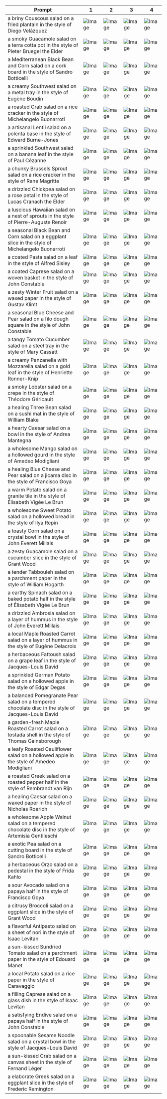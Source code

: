 | Prompt | 1 | 2 | 3 | 4 |
|-|-|-|-|-|
| a briny Couscous salad on a fried plantain in the style of Diego Velázquez | ![Image](https://salad-benchmark-public-assets.s3.us-east-2.amazonaws.com/sdxl/0e06b036-b64c-4f57-9355-bae210b00c14-0.jpg) | ![Image](https://salad-benchmark-public-assets.s3.us-east-2.amazonaws.com/sdxl/0e06b036-b64c-4f57-9355-bae210b00c14-1.jpg) | ![Image](https://salad-benchmark-public-assets.s3.us-east-2.amazonaws.com/sdxl/0e06b036-b64c-4f57-9355-bae210b00c14-2.jpg) | ![Image](https://salad-benchmark-public-assets.s3.us-east-2.amazonaws.com/sdxl/0e06b036-b64c-4f57-9355-bae210b00c14-3.jpg) |
| a smoky Guacamole salad on a terra cotta pot in the style of Pieter Bruegel the Elder | ![Image](https://salad-benchmark-public-assets.s3.us-east-2.amazonaws.com/sdxl/d73a6f52-992f-4dcc-af23-09a91f43c8c6-0.jpg) | ![Image](https://salad-benchmark-public-assets.s3.us-east-2.amazonaws.com/sdxl/d73a6f52-992f-4dcc-af23-09a91f43c8c6-1.jpg) | ![Image](https://salad-benchmark-public-assets.s3.us-east-2.amazonaws.com/sdxl/d73a6f52-992f-4dcc-af23-09a91f43c8c6-2.jpg) | ![Image](https://salad-benchmark-public-assets.s3.us-east-2.amazonaws.com/sdxl/d73a6f52-992f-4dcc-af23-09a91f43c8c6-3.jpg) |
| a Mediterranean Black Bean and Corn salad on a cork board in the style of Sandro Botticelli | ![Image](https://salad-benchmark-public-assets.s3.us-east-2.amazonaws.com/sdxl/df7a5ceb-66a6-4de1-93ed-3abf487cf2af-0.jpg) | ![Image](https://salad-benchmark-public-assets.s3.us-east-2.amazonaws.com/sdxl/df7a5ceb-66a6-4de1-93ed-3abf487cf2af-1.jpg) | ![Image](https://salad-benchmark-public-assets.s3.us-east-2.amazonaws.com/sdxl/df7a5ceb-66a6-4de1-93ed-3abf487cf2af-2.jpg) | ![Image](https://salad-benchmark-public-assets.s3.us-east-2.amazonaws.com/sdxl/df7a5ceb-66a6-4de1-93ed-3abf487cf2af-3.jpg) |
| a creamy Southwest salad on a metal tray in the style of Eugène Boudin | ![Image](https://salad-benchmark-public-assets.s3.us-east-2.amazonaws.com/sdxl/3cecb086-6973-4614-8dfb-463580f83671-0.jpg) | ![Image](https://salad-benchmark-public-assets.s3.us-east-2.amazonaws.com/sdxl/3cecb086-6973-4614-8dfb-463580f83671-1.jpg) | ![Image](https://salad-benchmark-public-assets.s3.us-east-2.amazonaws.com/sdxl/3cecb086-6973-4614-8dfb-463580f83671-2.jpg) | ![Image](https://salad-benchmark-public-assets.s3.us-east-2.amazonaws.com/sdxl/3cecb086-6973-4614-8dfb-463580f83671-3.jpg) |
| a roasted Crab salad on a rice cracker in the style of Michelangelo Buonarroti | ![Image](https://salad-benchmark-public-assets.s3.us-east-2.amazonaws.com/sdxl/5ba165e5-44a8-41d6-8453-2b2a17e55013-0.jpg) | ![Image](https://salad-benchmark-public-assets.s3.us-east-2.amazonaws.com/sdxl/5ba165e5-44a8-41d6-8453-2b2a17e55013-1.jpg) | ![Image](https://salad-benchmark-public-assets.s3.us-east-2.amazonaws.com/sdxl/5ba165e5-44a8-41d6-8453-2b2a17e55013-2.jpg) | ![Image](https://salad-benchmark-public-assets.s3.us-east-2.amazonaws.com/sdxl/5ba165e5-44a8-41d6-8453-2b2a17e55013-3.jpg) |
| a artisanal Lentil salad on a polenta base in the style of Edward Burne-Jones | ![Image](https://salad-benchmark-public-assets.s3.us-east-2.amazonaws.com/sdxl/0532c8ef-e98e-403b-b584-9c5356b06b76-0.jpg) | ![Image](https://salad-benchmark-public-assets.s3.us-east-2.amazonaws.com/sdxl/0532c8ef-e98e-403b-b584-9c5356b06b76-1.jpg) | ![Image](https://salad-benchmark-public-assets.s3.us-east-2.amazonaws.com/sdxl/0532c8ef-e98e-403b-b584-9c5356b06b76-2.jpg) | ![Image](https://salad-benchmark-public-assets.s3.us-east-2.amazonaws.com/sdxl/0532c8ef-e98e-403b-b584-9c5356b06b76-3.jpg) |
| a sprinkled Southwest salad on a banana leaf in the style of Paul Cézanne | ![Image](https://salad-benchmark-public-assets.s3.us-east-2.amazonaws.com/sdxl/ada62165-5f1e-489b-ad78-5cf9a3f3ee9d-0.jpg) | ![Image](https://salad-benchmark-public-assets.s3.us-east-2.amazonaws.com/sdxl/ada62165-5f1e-489b-ad78-5cf9a3f3ee9d-1.jpg) | ![Image](https://salad-benchmark-public-assets.s3.us-east-2.amazonaws.com/sdxl/ada62165-5f1e-489b-ad78-5cf9a3f3ee9d-2.jpg) | ![Image](https://salad-benchmark-public-assets.s3.us-east-2.amazonaws.com/sdxl/ada62165-5f1e-489b-ad78-5cf9a3f3ee9d-3.jpg) |
| a chunky Brussels Sprout salad on a rice cracker in the style of Rene Magritte | ![Image](https://salad-benchmark-public-assets.s3.us-east-2.amazonaws.com/sdxl/fbc908e3-b989-4752-b602-3ee299b3a5e6-0.jpg) | ![Image](https://salad-benchmark-public-assets.s3.us-east-2.amazonaws.com/sdxl/fbc908e3-b989-4752-b602-3ee299b3a5e6-1.jpg) | ![Image](https://salad-benchmark-public-assets.s3.us-east-2.amazonaws.com/sdxl/fbc908e3-b989-4752-b602-3ee299b3a5e6-2.jpg) | ![Image](https://salad-benchmark-public-assets.s3.us-east-2.amazonaws.com/sdxl/fbc908e3-b989-4752-b602-3ee299b3a5e6-3.jpg) |
| a drizzled Chickpea salad on a rose petal in the style of Lucas Cranach the Elder | ![Image](https://salad-benchmark-public-assets.s3.us-east-2.amazonaws.com/sdxl/d0164257-2935-4fb5-b417-55e3fcb43716-0.jpg) | ![Image](https://salad-benchmark-public-assets.s3.us-east-2.amazonaws.com/sdxl/d0164257-2935-4fb5-b417-55e3fcb43716-1.jpg) | ![Image](https://salad-benchmark-public-assets.s3.us-east-2.amazonaws.com/sdxl/d0164257-2935-4fb5-b417-55e3fcb43716-2.jpg) | ![Image](https://salad-benchmark-public-assets.s3.us-east-2.amazonaws.com/sdxl/d0164257-2935-4fb5-b417-55e3fcb43716-3.jpg) |
| a luscious Hawaiian salad on a nest of sprouts in the style of Pierre-Auguste Renoir | ![Image](https://salad-benchmark-public-assets.s3.us-east-2.amazonaws.com/sdxl/912abf9e-d988-40ce-95ec-358ecefeefc8-0.jpg) | ![Image](https://salad-benchmark-public-assets.s3.us-east-2.amazonaws.com/sdxl/912abf9e-d988-40ce-95ec-358ecefeefc8-1.jpg) | ![Image](https://salad-benchmark-public-assets.s3.us-east-2.amazonaws.com/sdxl/912abf9e-d988-40ce-95ec-358ecefeefc8-2.jpg) | ![Image](https://salad-benchmark-public-assets.s3.us-east-2.amazonaws.com/sdxl/912abf9e-d988-40ce-95ec-358ecefeefc8-3.jpg) |
| a seasonal Black Bean and Corn salad on a eggplant slice in the style of Michelangelo Buonarroti | ![Image](https://salad-benchmark-public-assets.s3.us-east-2.amazonaws.com/sdxl/560719de-d06a-4ecf-ab11-4f063a5d3e77-0.jpg) | ![Image](https://salad-benchmark-public-assets.s3.us-east-2.amazonaws.com/sdxl/560719de-d06a-4ecf-ab11-4f063a5d3e77-1.jpg) | ![Image](https://salad-benchmark-public-assets.s3.us-east-2.amazonaws.com/sdxl/560719de-d06a-4ecf-ab11-4f063a5d3e77-2.jpg) | ![Image](https://salad-benchmark-public-assets.s3.us-east-2.amazonaws.com/sdxl/560719de-d06a-4ecf-ab11-4f063a5d3e77-3.jpg) |
| a coated Pasta salad on a leaf in the style of Alfred Sisley | ![Image](https://salad-benchmark-public-assets.s3.us-east-2.amazonaws.com/sdxl/d68121db-a15a-4ce4-98fd-8f8ddd334d32-0.jpg) | ![Image](https://salad-benchmark-public-assets.s3.us-east-2.amazonaws.com/sdxl/d68121db-a15a-4ce4-98fd-8f8ddd334d32-1.jpg) | ![Image](https://salad-benchmark-public-assets.s3.us-east-2.amazonaws.com/sdxl/d68121db-a15a-4ce4-98fd-8f8ddd334d32-2.jpg) | ![Image](https://salad-benchmark-public-assets.s3.us-east-2.amazonaws.com/sdxl/d68121db-a15a-4ce4-98fd-8f8ddd334d32-3.jpg) |
| a coated Caprese salad on a woven basket in the style of John Constable | ![Image](https://salad-benchmark-public-assets.s3.us-east-2.amazonaws.com/sdxl/8a6a4485-e64e-4691-8a61-35e8adb9048c-0.jpg) | ![Image](https://salad-benchmark-public-assets.s3.us-east-2.amazonaws.com/sdxl/8a6a4485-e64e-4691-8a61-35e8adb9048c-1.jpg) | ![Image](https://salad-benchmark-public-assets.s3.us-east-2.amazonaws.com/sdxl/8a6a4485-e64e-4691-8a61-35e8adb9048c-2.jpg) | ![Image](https://salad-benchmark-public-assets.s3.us-east-2.amazonaws.com/sdxl/8a6a4485-e64e-4691-8a61-35e8adb9048c-3.jpg) |
| a zesty Winter Fruit salad on a waxed paper in the style of Gustav Klimt | ![Image](https://salad-benchmark-public-assets.s3.us-east-2.amazonaws.com/sdxl/c5192f4f-b9e3-4c46-8fff-5be5ad493bb0-0.jpg) | ![Image](https://salad-benchmark-public-assets.s3.us-east-2.amazonaws.com/sdxl/c5192f4f-b9e3-4c46-8fff-5be5ad493bb0-1.jpg) | ![Image](https://salad-benchmark-public-assets.s3.us-east-2.amazonaws.com/sdxl/c5192f4f-b9e3-4c46-8fff-5be5ad493bb0-2.jpg) | ![Image](https://salad-benchmark-public-assets.s3.us-east-2.amazonaws.com/sdxl/c5192f4f-b9e3-4c46-8fff-5be5ad493bb0-3.jpg) |
| a seasonal Blue Cheese and Pear salad on a filo dough square in the style of John Constable | ![Image](https://salad-benchmark-public-assets.s3.us-east-2.amazonaws.com/sdxl/77a446b1-db6c-4513-a958-20f972dd5701-0.jpg) | ![Image](https://salad-benchmark-public-assets.s3.us-east-2.amazonaws.com/sdxl/77a446b1-db6c-4513-a958-20f972dd5701-1.jpg) | ![Image](https://salad-benchmark-public-assets.s3.us-east-2.amazonaws.com/sdxl/77a446b1-db6c-4513-a958-20f972dd5701-2.jpg) | ![Image](https://salad-benchmark-public-assets.s3.us-east-2.amazonaws.com/sdxl/77a446b1-db6c-4513-a958-20f972dd5701-3.jpg) |
| a tangy Tomato Cucumber salad on a steel tray in the style of Mary Cassatt | ![Image](https://salad-benchmark-public-assets.s3.us-east-2.amazonaws.com/sdxl/6cedfb63-5661-4844-90c0-f66c5273fe40-0.jpg) | ![Image](https://salad-benchmark-public-assets.s3.us-east-2.amazonaws.com/sdxl/6cedfb63-5661-4844-90c0-f66c5273fe40-1.jpg) | ![Image](https://salad-benchmark-public-assets.s3.us-east-2.amazonaws.com/sdxl/6cedfb63-5661-4844-90c0-f66c5273fe40-2.jpg) | ![Image](https://salad-benchmark-public-assets.s3.us-east-2.amazonaws.com/sdxl/6cedfb63-5661-4844-90c0-f66c5273fe40-3.jpg) |
| a creamy Panzanella with Mozzarella salad on a gold leaf in the style of Henriette Ronner-Knip | ![Image](https://salad-benchmark-public-assets.s3.us-east-2.amazonaws.com/sdxl/57ffe5c7-241d-41f2-8405-7e6844932c7b-0.jpg) | ![Image](https://salad-benchmark-public-assets.s3.us-east-2.amazonaws.com/sdxl/57ffe5c7-241d-41f2-8405-7e6844932c7b-1.jpg) | ![Image](https://salad-benchmark-public-assets.s3.us-east-2.amazonaws.com/sdxl/57ffe5c7-241d-41f2-8405-7e6844932c7b-2.jpg) | ![Image](https://salad-benchmark-public-assets.s3.us-east-2.amazonaws.com/sdxl/57ffe5c7-241d-41f2-8405-7e6844932c7b-3.jpg) |
| a smoky Lobster salad on a crepe in the style of Théodore Géricault | ![Image](https://salad-benchmark-public-assets.s3.us-east-2.amazonaws.com/sdxl/3426f8d1-5951-42d5-bc70-f664132fdfd9-0.jpg) | ![Image](https://salad-benchmark-public-assets.s3.us-east-2.amazonaws.com/sdxl/3426f8d1-5951-42d5-bc70-f664132fdfd9-1.jpg) | ![Image](https://salad-benchmark-public-assets.s3.us-east-2.amazonaws.com/sdxl/3426f8d1-5951-42d5-bc70-f664132fdfd9-2.jpg) | ![Image](https://salad-benchmark-public-assets.s3.us-east-2.amazonaws.com/sdxl/3426f8d1-5951-42d5-bc70-f664132fdfd9-3.jpg) |
| a healing Three Bean salad on a sushi mat in the style of William Blake | ![Image](https://salad-benchmark-public-assets.s3.us-east-2.amazonaws.com/sdxl/2f01fe19-7ed4-4668-bb52-cb4cfd66de93-0.jpg) | ![Image](https://salad-benchmark-public-assets.s3.us-east-2.amazonaws.com/sdxl/2f01fe19-7ed4-4668-bb52-cb4cfd66de93-1.jpg) | ![Image](https://salad-benchmark-public-assets.s3.us-east-2.amazonaws.com/sdxl/2f01fe19-7ed4-4668-bb52-cb4cfd66de93-2.jpg) | ![Image](https://salad-benchmark-public-assets.s3.us-east-2.amazonaws.com/sdxl/2f01fe19-7ed4-4668-bb52-cb4cfd66de93-3.jpg) |
| a hearty Caesar salad on a bowl in the style of Andrea Mantegna | ![Image](https://salad-benchmark-public-assets.s3.us-east-2.amazonaws.com/sdxl/e61dc159-18e7-4848-bd11-9bf983a87b38-0.jpg) | ![Image](https://salad-benchmark-public-assets.s3.us-east-2.amazonaws.com/sdxl/e61dc159-18e7-4848-bd11-9bf983a87b38-1.jpg) | ![Image](https://salad-benchmark-public-assets.s3.us-east-2.amazonaws.com/sdxl/e61dc159-18e7-4848-bd11-9bf983a87b38-2.jpg) | ![Image](https://salad-benchmark-public-assets.s3.us-east-2.amazonaws.com/sdxl/e61dc159-18e7-4848-bd11-9bf983a87b38-3.jpg) |
| a wholesome Mango salad on a hollowed gourd in the style of Amedeo Modigliani | ![Image](https://salad-benchmark-public-assets.s3.us-east-2.amazonaws.com/sdxl/83253775-0ab9-4147-9eec-e32af6fc2e87-0.jpg) | ![Image](https://salad-benchmark-public-assets.s3.us-east-2.amazonaws.com/sdxl/83253775-0ab9-4147-9eec-e32af6fc2e87-1.jpg) | ![Image](https://salad-benchmark-public-assets.s3.us-east-2.amazonaws.com/sdxl/83253775-0ab9-4147-9eec-e32af6fc2e87-2.jpg) | ![Image](https://salad-benchmark-public-assets.s3.us-east-2.amazonaws.com/sdxl/83253775-0ab9-4147-9eec-e32af6fc2e87-3.jpg) |
| a healing Blue Cheese and Pear salad on a jicama disc in the style of Francisco Goya | ![Image](https://salad-benchmark-public-assets.s3.us-east-2.amazonaws.com/sdxl/bb0ee085-bd66-4920-9146-1fa1e7c6e537-0.jpg) | ![Image](https://salad-benchmark-public-assets.s3.us-east-2.amazonaws.com/sdxl/bb0ee085-bd66-4920-9146-1fa1e7c6e537-1.jpg) | ![Image](https://salad-benchmark-public-assets.s3.us-east-2.amazonaws.com/sdxl/bb0ee085-bd66-4920-9146-1fa1e7c6e537-2.jpg) | ![Image](https://salad-benchmark-public-assets.s3.us-east-2.amazonaws.com/sdxl/bb0ee085-bd66-4920-9146-1fa1e7c6e537-3.jpg) |
| a warm Potato salad on a granite tile in the style of Élisabeth Vigée Le Brun | ![Image](https://salad-benchmark-public-assets.s3.us-east-2.amazonaws.com/sdxl/8880ef02-b91f-49bf-9ebc-7639e833e38b-0.jpg) | ![Image](https://salad-benchmark-public-assets.s3.us-east-2.amazonaws.com/sdxl/8880ef02-b91f-49bf-9ebc-7639e833e38b-1.jpg) | ![Image](https://salad-benchmark-public-assets.s3.us-east-2.amazonaws.com/sdxl/8880ef02-b91f-49bf-9ebc-7639e833e38b-2.jpg) | ![Image](https://salad-benchmark-public-assets.s3.us-east-2.amazonaws.com/sdxl/8880ef02-b91f-49bf-9ebc-7639e833e38b-3.jpg) |
| a wholesome Sweet Potato salad on a hollowed bread in the style of Ilya Repin | ![Image](https://salad-benchmark-public-assets.s3.us-east-2.amazonaws.com/sdxl/695a830a-5c51-4eff-afd2-2ead6bd9d591-0.jpg) | ![Image](https://salad-benchmark-public-assets.s3.us-east-2.amazonaws.com/sdxl/695a830a-5c51-4eff-afd2-2ead6bd9d591-1.jpg) | ![Image](https://salad-benchmark-public-assets.s3.us-east-2.amazonaws.com/sdxl/695a830a-5c51-4eff-afd2-2ead6bd9d591-2.jpg) | ![Image](https://salad-benchmark-public-assets.s3.us-east-2.amazonaws.com/sdxl/695a830a-5c51-4eff-afd2-2ead6bd9d591-3.jpg) |
| a toasty Corn salad on a crystal bowl in the style of John Everett Millais | ![Image](https://salad-benchmark-public-assets.s3.us-east-2.amazonaws.com/sdxl/4fb21b1a-07cb-49df-b544-002fc52cb20c-0.jpg) | ![Image](https://salad-benchmark-public-assets.s3.us-east-2.amazonaws.com/sdxl/4fb21b1a-07cb-49df-b544-002fc52cb20c-1.jpg) | ![Image](https://salad-benchmark-public-assets.s3.us-east-2.amazonaws.com/sdxl/4fb21b1a-07cb-49df-b544-002fc52cb20c-2.jpg) | ![Image](https://salad-benchmark-public-assets.s3.us-east-2.amazonaws.com/sdxl/4fb21b1a-07cb-49df-b544-002fc52cb20c-3.jpg) |
| a zesty Guacamole salad on a cucumber slice in the style of Grant Wood | ![Image](https://salad-benchmark-public-assets.s3.us-east-2.amazonaws.com/sdxl/e4587b25-5a53-4da2-874f-a58bffcd7ec9-0.jpg) | ![Image](https://salad-benchmark-public-assets.s3.us-east-2.amazonaws.com/sdxl/e4587b25-5a53-4da2-874f-a58bffcd7ec9-1.jpg) | ![Image](https://salad-benchmark-public-assets.s3.us-east-2.amazonaws.com/sdxl/e4587b25-5a53-4da2-874f-a58bffcd7ec9-2.jpg) | ![Image](https://salad-benchmark-public-assets.s3.us-east-2.amazonaws.com/sdxl/e4587b25-5a53-4da2-874f-a58bffcd7ec9-3.jpg) |
| a tender Tabbouleh salad on a parchment paper in the style of William Hogarth | ![Image](https://salad-benchmark-public-assets.s3.us-east-2.amazonaws.com/sdxl/c7500fc0-ef56-425e-a0af-ae4c39ff2687-0.jpg) | ![Image](https://salad-benchmark-public-assets.s3.us-east-2.amazonaws.com/sdxl/c7500fc0-ef56-425e-a0af-ae4c39ff2687-1.jpg) | ![Image](https://salad-benchmark-public-assets.s3.us-east-2.amazonaws.com/sdxl/c7500fc0-ef56-425e-a0af-ae4c39ff2687-2.jpg) | ![Image](https://salad-benchmark-public-assets.s3.us-east-2.amazonaws.com/sdxl/c7500fc0-ef56-425e-a0af-ae4c39ff2687-3.jpg) |
| a earthy Spinach salad on a baked potato half in the style of Élisabeth Vigée Le Brun | ![Image](https://salad-benchmark-public-assets.s3.us-east-2.amazonaws.com/sdxl/fa196dd2-68bb-4454-b905-7eecb6d4cfbd-0.jpg) | ![Image](https://salad-benchmark-public-assets.s3.us-east-2.amazonaws.com/sdxl/fa196dd2-68bb-4454-b905-7eecb6d4cfbd-1.jpg) | ![Image](https://salad-benchmark-public-assets.s3.us-east-2.amazonaws.com/sdxl/fa196dd2-68bb-4454-b905-7eecb6d4cfbd-2.jpg) | ![Image](https://salad-benchmark-public-assets.s3.us-east-2.amazonaws.com/sdxl/fa196dd2-68bb-4454-b905-7eecb6d4cfbd-3.jpg) |
| a drizzled Ambrosia salad on a layer of hummus in the style of John Everett Millais | ![Image](https://salad-benchmark-public-assets.s3.us-east-2.amazonaws.com/sdxl/2bbed7f1-d914-4232-b4c3-42b78c6835a2-0.jpg) | ![Image](https://salad-benchmark-public-assets.s3.us-east-2.amazonaws.com/sdxl/2bbed7f1-d914-4232-b4c3-42b78c6835a2-1.jpg) | ![Image](https://salad-benchmark-public-assets.s3.us-east-2.amazonaws.com/sdxl/2bbed7f1-d914-4232-b4c3-42b78c6835a2-2.jpg) | ![Image](https://salad-benchmark-public-assets.s3.us-east-2.amazonaws.com/sdxl/2bbed7f1-d914-4232-b4c3-42b78c6835a2-3.jpg) |
| a local Maple Roasted Carrot salad on a layer of hummus in the style of Eugène Delacroix | ![Image](https://salad-benchmark-public-assets.s3.us-east-2.amazonaws.com/sdxl/8142231a-0a2e-4921-82eb-3fd1f419b362-0.jpg) | ![Image](https://salad-benchmark-public-assets.s3.us-east-2.amazonaws.com/sdxl/8142231a-0a2e-4921-82eb-3fd1f419b362-1.jpg) | ![Image](https://salad-benchmark-public-assets.s3.us-east-2.amazonaws.com/sdxl/8142231a-0a2e-4921-82eb-3fd1f419b362-2.jpg) | ![Image](https://salad-benchmark-public-assets.s3.us-east-2.amazonaws.com/sdxl/8142231a-0a2e-4921-82eb-3fd1f419b362-3.jpg) |
| a herbaceous Fattoush salad on a grape leaf in the style of Jacques-Louis David | ![Image](https://salad-benchmark-public-assets.s3.us-east-2.amazonaws.com/sdxl/5d8964f8-57b1-4682-8733-8ac9965ec43c-0.jpg) | ![Image](https://salad-benchmark-public-assets.s3.us-east-2.amazonaws.com/sdxl/5d8964f8-57b1-4682-8733-8ac9965ec43c-1.jpg) | ![Image](https://salad-benchmark-public-assets.s3.us-east-2.amazonaws.com/sdxl/5d8964f8-57b1-4682-8733-8ac9965ec43c-2.jpg) | ![Image](https://salad-benchmark-public-assets.s3.us-east-2.amazonaws.com/sdxl/5d8964f8-57b1-4682-8733-8ac9965ec43c-3.jpg) |
| a sprinkled German Potato salad on a hollowed apple in the style of Edgar Degas | ![Image](https://salad-benchmark-public-assets.s3.us-east-2.amazonaws.com/sdxl/a9da235f-ca39-45fa-bcd8-ad40a21977f3-0.jpg) | ![Image](https://salad-benchmark-public-assets.s3.us-east-2.amazonaws.com/sdxl/a9da235f-ca39-45fa-bcd8-ad40a21977f3-1.jpg) | ![Image](https://salad-benchmark-public-assets.s3.us-east-2.amazonaws.com/sdxl/a9da235f-ca39-45fa-bcd8-ad40a21977f3-2.jpg) | ![Image](https://salad-benchmark-public-assets.s3.us-east-2.amazonaws.com/sdxl/a9da235f-ca39-45fa-bcd8-ad40a21977f3-3.jpg) |
| a balanced Pomegranate Pear salad on a tempered chocolate disc in the style of Jacques-Louis David | ![Image](https://salad-benchmark-public-assets.s3.us-east-2.amazonaws.com/sdxl/1b66e077-c44b-44ae-867e-a2e331733ed0-0.jpg) | ![Image](https://salad-benchmark-public-assets.s3.us-east-2.amazonaws.com/sdxl/1b66e077-c44b-44ae-867e-a2e331733ed0-1.jpg) | ![Image](https://salad-benchmark-public-assets.s3.us-east-2.amazonaws.com/sdxl/1b66e077-c44b-44ae-867e-a2e331733ed0-2.jpg) | ![Image](https://salad-benchmark-public-assets.s3.us-east-2.amazonaws.com/sdxl/1b66e077-c44b-44ae-867e-a2e331733ed0-3.jpg) |
| a garden-fresh Maple Roasted Carrot salad on a tostada shell in the style of Thomas Gainsborough | ![Image](https://salad-benchmark-public-assets.s3.us-east-2.amazonaws.com/sdxl/152a1a11-a8d2-4893-9d94-13c2f010dfa0-0.jpg) | ![Image](https://salad-benchmark-public-assets.s3.us-east-2.amazonaws.com/sdxl/152a1a11-a8d2-4893-9d94-13c2f010dfa0-1.jpg) | ![Image](https://salad-benchmark-public-assets.s3.us-east-2.amazonaws.com/sdxl/152a1a11-a8d2-4893-9d94-13c2f010dfa0-2.jpg) | ![Image](https://salad-benchmark-public-assets.s3.us-east-2.amazonaws.com/sdxl/152a1a11-a8d2-4893-9d94-13c2f010dfa0-3.jpg) |
| a leafy Roasted Cauliflower salad on a hollowed apple in the style of Amedeo Modigliani | ![Image](https://salad-benchmark-public-assets.s3.us-east-2.amazonaws.com/sdxl/ffd9be39-a27d-48ee-addd-0a02978d4565-0.jpg) | ![Image](https://salad-benchmark-public-assets.s3.us-east-2.amazonaws.com/sdxl/ffd9be39-a27d-48ee-addd-0a02978d4565-1.jpg) | ![Image](https://salad-benchmark-public-assets.s3.us-east-2.amazonaws.com/sdxl/ffd9be39-a27d-48ee-addd-0a02978d4565-2.jpg) | ![Image](https://salad-benchmark-public-assets.s3.us-east-2.amazonaws.com/sdxl/ffd9be39-a27d-48ee-addd-0a02978d4565-3.jpg) |
| a roasted Greek salad on a roasted pepper half in the style of Rembrandt van Rijn | ![Image](https://salad-benchmark-public-assets.s3.us-east-2.amazonaws.com/sdxl/8740781e-3656-4061-a779-d25f38717a3c-0.jpg) | ![Image](https://salad-benchmark-public-assets.s3.us-east-2.amazonaws.com/sdxl/8740781e-3656-4061-a779-d25f38717a3c-1.jpg) | ![Image](https://salad-benchmark-public-assets.s3.us-east-2.amazonaws.com/sdxl/8740781e-3656-4061-a779-d25f38717a3c-2.jpg) | ![Image](https://salad-benchmark-public-assets.s3.us-east-2.amazonaws.com/sdxl/8740781e-3656-4061-a779-d25f38717a3c-3.jpg) |
| a healing Caesar salad on a waxed paper in the style of Nicholas Roerich | ![Image](https://salad-benchmark-public-assets.s3.us-east-2.amazonaws.com/sdxl/e3c73b0a-311c-46dd-910b-db7fa6f6fdd8-0.jpg) | ![Image](https://salad-benchmark-public-assets.s3.us-east-2.amazonaws.com/sdxl/e3c73b0a-311c-46dd-910b-db7fa6f6fdd8-1.jpg) | ![Image](https://salad-benchmark-public-assets.s3.us-east-2.amazonaws.com/sdxl/e3c73b0a-311c-46dd-910b-db7fa6f6fdd8-2.jpg) | ![Image](https://salad-benchmark-public-assets.s3.us-east-2.amazonaws.com/sdxl/e3c73b0a-311c-46dd-910b-db7fa6f6fdd8-3.jpg) |
| a wholesome Apple Walnut salad on a tempered chocolate disc in the style of Artemisia Gentileschi | ![Image](https://salad-benchmark-public-assets.s3.us-east-2.amazonaws.com/sdxl/129ca275-e6c6-487b-a14b-1fadbad3b8fa-0.jpg) | ![Image](https://salad-benchmark-public-assets.s3.us-east-2.amazonaws.com/sdxl/129ca275-e6c6-487b-a14b-1fadbad3b8fa-1.jpg) | ![Image](https://salad-benchmark-public-assets.s3.us-east-2.amazonaws.com/sdxl/129ca275-e6c6-487b-a14b-1fadbad3b8fa-2.jpg) | ![Image](https://salad-benchmark-public-assets.s3.us-east-2.amazonaws.com/sdxl/129ca275-e6c6-487b-a14b-1fadbad3b8fa-3.jpg) |
| a exotic Pea salad on a cutting board in the style of Sandro Botticelli | ![Image](https://salad-benchmark-public-assets.s3.us-east-2.amazonaws.com/sdxl/8ef19c86-81e7-48e9-a368-290d92425ee8-0.jpg) | ![Image](https://salad-benchmark-public-assets.s3.us-east-2.amazonaws.com/sdxl/8ef19c86-81e7-48e9-a368-290d92425ee8-1.jpg) | ![Image](https://salad-benchmark-public-assets.s3.us-east-2.amazonaws.com/sdxl/8ef19c86-81e7-48e9-a368-290d92425ee8-2.jpg) | ![Image](https://salad-benchmark-public-assets.s3.us-east-2.amazonaws.com/sdxl/8ef19c86-81e7-48e9-a368-290d92425ee8-3.jpg) |
| a herbaceous Orzo salad on a pedestal in the style of Frida Kahlo | ![Image](https://salad-benchmark-public-assets.s3.us-east-2.amazonaws.com/sdxl/03a8cbe4-b7b4-40fd-a955-1fa208be6c2f-0.jpg) | ![Image](https://salad-benchmark-public-assets.s3.us-east-2.amazonaws.com/sdxl/03a8cbe4-b7b4-40fd-a955-1fa208be6c2f-1.jpg) | ![Image](https://salad-benchmark-public-assets.s3.us-east-2.amazonaws.com/sdxl/03a8cbe4-b7b4-40fd-a955-1fa208be6c2f-2.jpg) | ![Image](https://salad-benchmark-public-assets.s3.us-east-2.amazonaws.com/sdxl/03a8cbe4-b7b4-40fd-a955-1fa208be6c2f-3.jpg) |
| a sour Avocado salad on a papaya half in the style of Francisco Goya | ![Image](https://salad-benchmark-public-assets.s3.us-east-2.amazonaws.com/sdxl/00bf067f-91ac-44ce-8329-793cb253fd47-0.jpg) | ![Image](https://salad-benchmark-public-assets.s3.us-east-2.amazonaws.com/sdxl/00bf067f-91ac-44ce-8329-793cb253fd47-1.jpg) | ![Image](https://salad-benchmark-public-assets.s3.us-east-2.amazonaws.com/sdxl/00bf067f-91ac-44ce-8329-793cb253fd47-2.jpg) | ![Image](https://salad-benchmark-public-assets.s3.us-east-2.amazonaws.com/sdxl/00bf067f-91ac-44ce-8329-793cb253fd47-3.jpg) |
| a citrusy Broccoli salad on a eggplant slice in the style of Grant Wood | ![Image](https://salad-benchmark-public-assets.s3.us-east-2.amazonaws.com/sdxl/72a99e54-12c9-4205-bf92-18f952cca016-0.jpg) | ![Image](https://salad-benchmark-public-assets.s3.us-east-2.amazonaws.com/sdxl/72a99e54-12c9-4205-bf92-18f952cca016-1.jpg) | ![Image](https://salad-benchmark-public-assets.s3.us-east-2.amazonaws.com/sdxl/72a99e54-12c9-4205-bf92-18f952cca016-2.jpg) | ![Image](https://salad-benchmark-public-assets.s3.us-east-2.amazonaws.com/sdxl/72a99e54-12c9-4205-bf92-18f952cca016-3.jpg) |
| a flavorful Antipasto salad on a sheet of nori in the style of Isaac Levitan | ![Image](https://salad-benchmark-public-assets.s3.us-east-2.amazonaws.com/sdxl/a1fd5fd1-d554-4f6a-90fa-47c3240436cc-0.jpg) | ![Image](https://salad-benchmark-public-assets.s3.us-east-2.amazonaws.com/sdxl/a1fd5fd1-d554-4f6a-90fa-47c3240436cc-1.jpg) | ![Image](https://salad-benchmark-public-assets.s3.us-east-2.amazonaws.com/sdxl/a1fd5fd1-d554-4f6a-90fa-47c3240436cc-2.jpg) | ![Image](https://salad-benchmark-public-assets.s3.us-east-2.amazonaws.com/sdxl/a1fd5fd1-d554-4f6a-90fa-47c3240436cc-3.jpg) |
| a sun-kissed Sundried Tomato salad on a parchment paper in the style of Edouard Manet | ![Image](https://salad-benchmark-public-assets.s3.us-east-2.amazonaws.com/sdxl/c640c3f6-8305-46db-9a6b-c84f3d6f2c24-0.jpg) | ![Image](https://salad-benchmark-public-assets.s3.us-east-2.amazonaws.com/sdxl/c640c3f6-8305-46db-9a6b-c84f3d6f2c24-1.jpg) | ![Image](https://salad-benchmark-public-assets.s3.us-east-2.amazonaws.com/sdxl/c640c3f6-8305-46db-9a6b-c84f3d6f2c24-2.jpg) | ![Image](https://salad-benchmark-public-assets.s3.us-east-2.amazonaws.com/sdxl/c640c3f6-8305-46db-9a6b-c84f3d6f2c24-3.jpg) |
| a local Potato salad on a rice paper in the style of Caravaggio | ![Image](https://salad-benchmark-public-assets.s3.us-east-2.amazonaws.com/sdxl/95fbf530-5219-4634-89ec-0f87a0c31a54-0.jpg) | ![Image](https://salad-benchmark-public-assets.s3.us-east-2.amazonaws.com/sdxl/95fbf530-5219-4634-89ec-0f87a0c31a54-1.jpg) | ![Image](https://salad-benchmark-public-assets.s3.us-east-2.amazonaws.com/sdxl/95fbf530-5219-4634-89ec-0f87a0c31a54-2.jpg) | ![Image](https://salad-benchmark-public-assets.s3.us-east-2.amazonaws.com/sdxl/95fbf530-5219-4634-89ec-0f87a0c31a54-3.jpg) |
| a filling Caprese salad on a glass dish in the style of Isaac Levitan | ![Image](https://salad-benchmark-public-assets.s3.us-east-2.amazonaws.com/sdxl/477c4baa-383c-4782-b948-7430d051a037-0.jpg) | ![Image](https://salad-benchmark-public-assets.s3.us-east-2.amazonaws.com/sdxl/477c4baa-383c-4782-b948-7430d051a037-1.jpg) | ![Image](https://salad-benchmark-public-assets.s3.us-east-2.amazonaws.com/sdxl/477c4baa-383c-4782-b948-7430d051a037-2.jpg) | ![Image](https://salad-benchmark-public-assets.s3.us-east-2.amazonaws.com/sdxl/477c4baa-383c-4782-b948-7430d051a037-3.jpg) |
| a satisfying Endive salad on a papaya half in the style of John Constable | ![Image](https://salad-benchmark-public-assets.s3.us-east-2.amazonaws.com/sdxl/e0ed185e-ab66-4f3b-ae66-f6e1c65d99c7-0.jpg) | ![Image](https://salad-benchmark-public-assets.s3.us-east-2.amazonaws.com/sdxl/e0ed185e-ab66-4f3b-ae66-f6e1c65d99c7-1.jpg) | ![Image](https://salad-benchmark-public-assets.s3.us-east-2.amazonaws.com/sdxl/e0ed185e-ab66-4f3b-ae66-f6e1c65d99c7-2.jpg) | ![Image](https://salad-benchmark-public-assets.s3.us-east-2.amazonaws.com/sdxl/e0ed185e-ab66-4f3b-ae66-f6e1c65d99c7-3.jpg) |
| a spoonable Sesame Noodle salad on a crystal bowl in the style of Jacques-Louis David | ![Image](https://salad-benchmark-public-assets.s3.us-east-2.amazonaws.com/sdxl/ab64fd0e-c430-4adc-b451-3e36551c7337-0.jpg) | ![Image](https://salad-benchmark-public-assets.s3.us-east-2.amazonaws.com/sdxl/ab64fd0e-c430-4adc-b451-3e36551c7337-1.jpg) | ![Image](https://salad-benchmark-public-assets.s3.us-east-2.amazonaws.com/sdxl/ab64fd0e-c430-4adc-b451-3e36551c7337-2.jpg) | ![Image](https://salad-benchmark-public-assets.s3.us-east-2.amazonaws.com/sdxl/ab64fd0e-c430-4adc-b451-3e36551c7337-3.jpg) |
| a sun-kissed Crab salad on a canvas sheet in the style of Fernand Léger | ![Image](https://salad-benchmark-public-assets.s3.us-east-2.amazonaws.com/sdxl/97b86818-8ec4-46b4-a9c0-7aea1ccd9bb7-0.jpg) | ![Image](https://salad-benchmark-public-assets.s3.us-east-2.amazonaws.com/sdxl/97b86818-8ec4-46b4-a9c0-7aea1ccd9bb7-1.jpg) | ![Image](https://salad-benchmark-public-assets.s3.us-east-2.amazonaws.com/sdxl/97b86818-8ec4-46b4-a9c0-7aea1ccd9bb7-2.jpg) | ![Image](https://salad-benchmark-public-assets.s3.us-east-2.amazonaws.com/sdxl/97b86818-8ec4-46b4-a9c0-7aea1ccd9bb7-3.jpg) |
| a elaborate Greek salad on a eggplant slice in the style of Frederic Remington | ![Image](https://salad-benchmark-public-assets.s3.us-east-2.amazonaws.com/sdxl/9f63c861-a423-4e7a-af9f-5d0fd03f131c-0.jpg) | ![Image](https://salad-benchmark-public-assets.s3.us-east-2.amazonaws.com/sdxl/9f63c861-a423-4e7a-af9f-5d0fd03f131c-1.jpg) | ![Image](https://salad-benchmark-public-assets.s3.us-east-2.amazonaws.com/sdxl/9f63c861-a423-4e7a-af9f-5d0fd03f131c-2.jpg) | ![Image](https://salad-benchmark-public-assets.s3.us-east-2.amazonaws.com/sdxl/9f63c861-a423-4e7a-af9f-5d0fd03f131c-3.jpg) |
